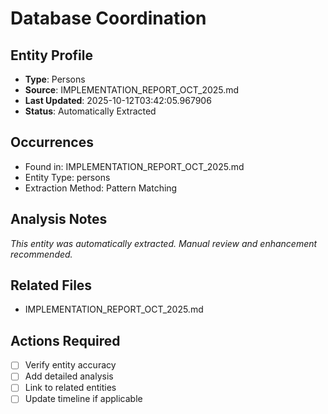 # Database Coordination

## Entity Profile
- **Type**: Persons
- **Source**: IMPLEMENTATION_REPORT_OCT_2025.md
- **Last Updated**: 2025-10-12T03:42:05.967906
- **Status**: Automatically Extracted

## Occurrences
- Found in: IMPLEMENTATION_REPORT_OCT_2025.md
- Entity Type: persons
- Extraction Method: Pattern Matching

## Analysis Notes
*This entity was automatically extracted. Manual review and enhancement recommended.*

## Related Files
- IMPLEMENTATION_REPORT_OCT_2025.md

## Actions Required
- [ ] Verify entity accuracy
- [ ] Add detailed analysis
- [ ] Link to related entities
- [ ] Update timeline if applicable
